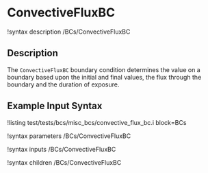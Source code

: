 # ConvectiveFluxBC

!syntax description /BCs/ConvectiveFluxBC

## Description

The `ConvectiveFluxBC` boundary condition determines the value on a boundary based upon
the initial and final values, the flux through the boundary and the duration of exposure.

## Example Input Syntax

!listing test/tests/bcs/misc_bcs/convective_flux_bc.i block=BCs

!syntax parameters /BCs/ConvectiveFluxBC

!syntax inputs /BCs/ConvectiveFluxBC

!syntax children /BCs/ConvectiveFluxBC

